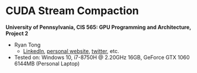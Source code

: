CUDA Stream Compaction
======================

**University of Pennsylvania, CIS 565: GPU Programming and Architecture, Project 2**

* Ryan Tong
  * [LinkedIn](https://www.linkedin.com/in/ryanctong/), [personal website](), [twitter](), etc.
* Tested on: Windows 10, i7-8750H @ 2.20GHz 16GB, GeForce GTX 1060 6144MB (Personal Laptop)



